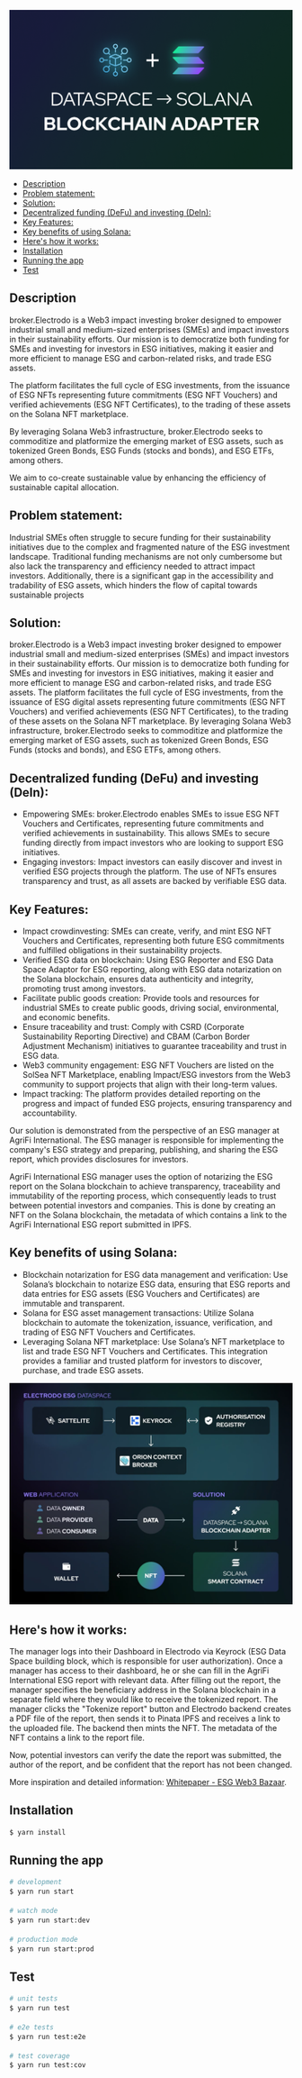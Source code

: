 ![alt text](image.png)

- [Description](#description)
- [Problem statement:](#problem-statement)
- [Solution:](#solution)
- [Decentralized funding (DeFu) and investing (DeIn):](#decentralized-funding-defu-and-investing-dein)
- [Key Features:](#key-features)
- [Key benefits of using Solana:](#key-benefits-of-using-solana)
- [Here's how it works:](#heres-how-it-works)
- [Installation](#installation)
- [Running the app](#running-the-app)
- [Test](#test)


## Description

broker.Electrodo is a Web3 impact investing broker designed to empower industrial small and medium-sized enterprises (SMEs) and impact investors in their sustainability efforts.
Our mission is to democratize both funding for SMEs and investing for investors in ESG initiatives, making it easier and more efficient to manage ESG and carbon-related risks, and trade ESG assets.

The platform facilitates the full cycle of ESG investments, from the issuance of ESG NFTs representing future commitments (ESG NFT Vouchers) and verified achievements (ESG NFT Certificates), to the trading of these assets on the Solana NFT marketplace.

By leveraging Solana Web3 infrastructure, broker.Electrodo seeks to commoditize and platformize the emerging market of ESG assets, such as tokenized Green Bonds, ESG Funds (stocks and bonds), and ESG ETFs, among others.

We aim to co-create sustainable value by enhancing the efficiency of sustainable capital allocation.

## Problem statement:

Industrial SMEs often struggle to secure funding for their sustainability initiatives due to the complex and fragmented nature of the ESG investment landscape. Traditional funding mechanisms are not only cumbersome but also lack the transparency and efficiency needed to attract impact investors. Additionally, there is a significant gap in the accessibility and tradability of ESG assets, which hinders the flow of capital towards sustainable projects

## Solution:

broker.Electrodo is a Web3 impact investing broker designed to empower industrial small and medium-sized enterprises (SMEs) and impact investors in their sustainability efforts.
Our mission is to democratize both funding for SMEs and investing for investors in ESG initiatives, making it easier and more efficient to manage ESG and carbon-related risks, and trade ESG assets.
The platform facilitates the full cycle of ESG investments, from the issuance of ESG digital assets representing future commitments (ESG NFT Vouchers) and verified achievements (ESG NFT Certificates), to the trading of these assets on the Solana NFT marketplace.
By leveraging Solana Web3 infrastructure, broker.Electrodo seeks to commoditize and platformize the emerging market of ESG assets, such as tokenized Green Bonds, ESG Funds (stocks and bonds), and ESG ETFs, among others.

## Decentralized funding (DeFu) and investing (DeIn):

* Empowering SMEs: broker.Electrodo enables SMEs to issue ESG NFT Vouchers and Certificates, representing future commitments and verified achievements in sustainability. This allows SMEs to secure funding directly from impact investors who are looking to support ESG initiatives.
* Engaging investors: Impact investors can easily discover and invest in verified ESG projects through the platform. The use of NFTs ensures transparency and trust, as all assets are backed by verifiable ESG data.


## Key Features:

* Impact crowdinvesting: SMEs can create, verify, and mint ESG NFT Vouchers and Certificates, representing both future ESG commitments and fulfilled obligations in their sustainability projects.
* Verified ESG data on blockchain: Using ESG Reporter and ESG Data Space Adaptor for ESG reporting, along with ESG data notarization on the Solana blockchain, ensures data authenticity and integrity, promoting trust among investors.
* Facilitate public goods creation: Provide tools and resources for industrial SMEs to create public goods, driving social, environmental, and economic benefits.
* Ensure traceability and trust: Comply with CSRD (Corporate Sustainability Reporting Directive) and CBAM (Carbon Border Adjustment Mechanism) initiatives to guarantee traceability and trust in ESG data.
* Web3 community engagement: ESG NFT Vouchers are listed on the SolSea NFT Marketplace, enabling Impact/ESG investors from the Web3 community to support projects that align with their long-term values.
* Impact tracking: The platform provides detailed reporting on the progress and impact of funded ESG projects, ensuring transparency and accountability.

Our solution is demonstrated from the perspective of an ESG manager at AgriFi International. The ESG manager is responsible for implementing the company's ESG strategy and preparing, publishing, and sharing the ESG report, which provides disclosures for investors.

AgriFi International ESG manager uses the option of notarizing the ESG report on the Solana blockchain to achieve transparency, traceability and immutability of the reporting process, which consequently leads to trust between potential investors and companies. This is done by creating an NFT on the Solana blockchain, the metadata of which contains a link to the AgriFi International ESG report submitted in IPFS.

## Key benefits of using Solana:

* Blockchain notarization for ESG data management and verification: Use Solana’s blockchain to notarize ESG data, ensuring that ESG reports and data entries for ESG assets (ESG Vouchers and Certificates) are immutable and transparent.
* Solana for ESG asset management transactions: Utilize Solana blockchain to automate the tokenization, issuance, verification, and trading of ESG NFT Vouchers and Certificates.
* Leveraging Solana NFT marketplace: Use Solana’s NFT marketplace to list and trade ESG NFT Vouchers and Certificates. This integration provides a familiar and trusted platform for investors to discover, purchase, and trade ESG assets.



![alt text](image-1.png)

## Here's how it works:
The manager logs into their Dashboard in Electrodo via Keyrock (ESG Data Space building block, which is responsible for user authorization).
Once a manager has access to their dashboard, he or she can fill in the AgriFi International ESG report with relevant data.
After filling out the report, the manager specifies the beneficiary address in the Solana blockchain in a separate field where they would like to  receive the tokenized report.
The manager clicks the "Tokenize report" button and Electrodo backend creates a PDF file of the report, then sends it to Pinata IPFS and receives a link to the uploaded file.
The backend then mints the NFT. The metadata of the NFT contains a link to the report file.

Now, potential investors can verify the date the report was submitted, the author of the report, and be confident that the report has not been changed.

More inspiration and detailed information: [Whitepaper - ESG Web3 Bazaar](https://docs.google.com/document/d/1o3fJifRXiTcxTKRRCByDDnqjWGa6r2McFUmFKX81v-A/edit?usp=sharing).

## Installation

```bash
$ yarn install
```

## Running the app

```bash
# development
$ yarn run start

# watch mode
$ yarn run start:dev

# production mode
$ yarn run start:prod
```

## Test

```bash
# unit tests
$ yarn run test

# e2e tests
$ yarn run test:e2e

# test coverage
$ yarn run test:cov
```
